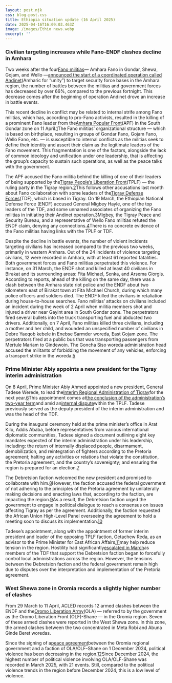```yaml
---
layout: post.njk
css: blog-post.css
title: Ethiopia situation update (16 April 2025)
date: 2025-04-16T16:09:03.463Z
image: /images/Ethio news.webp
excerpt: ''
---
```

### **Civilian targeting increases while Fano-ENDF clashes decline in Amhara**

Two weeks after the four[Fano militias](https://epo.acleddata.com/actor-profiles/#1622661145930-ef6e1f53-957f)— Amhara Fano in Gondar, Shewa, Gojam, and Wello —[announced the start of a coordinated operation called Andinet](https://epo.acleddata.com/2025/04/02/ethiopia-situation-update-2-april-2025/#keytrends1)(Amharic for “unity”) to target security force bases in the Amhara region, the number of battles between the militias and government forces has decreased by over 66%, compared to the previous fortnight. This decrease comes after the beginning of operation Andinet drove an increase in battle events.

This recent decline in conflict may be related to internal strife among Fano militias, which has, according to pro-Fano activists, resulted in the killing of a prominent Fano leader from the[Amhara Popular Front](https://epo.acleddata.com/actor-profiles/#1722529435316-da54bc78-558c)(APF) in the South Gondar zone on 11 April.[1](javascript:void(0))The Fano militias’ organizational structure — which is based on birthplace, resulting in groups of Gondar Fano, Gojam Fano, Wello Fano, etc. — is susceptible to internal conflicts as the militias seek to define their identity and assert their claim as the legitimate leaders of the Fano movement. This fragmentation is one of the factors, alongside the lack of common ideology and unification under one leadership, that is affecting the group’s capacity to sustain such operations, as well as the peace talks with the government.

The APF accused the Fano militia behind the killing of one of their leaders of being supported by the[Tigray People’s Liberation Front](https://epo.acleddata.com/actor-profiles/#1622661233120-27df4ed3-a6f5)(TPLF) — the ruling party in the Tigray region.[2](javascript:void(0))This follows other accusations last month about Fano collaboration with some leaders of the[Tigray Defense Forces](https://epo.acleddata.com/actor-profiles/#1622661262372-0084b639-4904)(TDF), which is based in Tigray. On 19 March, the Ethiopian National Defense Force (ENDF) accused General Migbey Hayle, one of the top leaders of the TDF, and some unnamed associates of organizing the Fano militias in initiating their Andinet operation.[3](javascript:void(0))Migbey, the Tigray Peace and Security Bureau, and a representative of Wello Fano militias refuted the ENDF claim, denying any connections.[4](javascript:void(0))There is no concrete evidence of the Fano militias having links with the TPLF or TDF.

Despite the decline in battle events, the number of violent incidents targeting civilians has increased compared to the previous two weeks, primarily in western Amhara. Out of the 24 incidents of violence targeting civilians, 12 were recorded in Amhara, with at least 61 reported fatalities. Both government forces and Fano militias perpetrated this violence. For instance, on 31 March, the ENDF shot and killed at least 40 civilians in Birakat and its surrounding areas: Fita Michael, Senka, and Arsema Giorgis. According to reports, ahead of the killing on the same day, there was a clash between the Amhara state riot police and the ENDF about two kilometers east of Birakat town at Fita Michael Church, during which many police officers and soldiers died. The ENDF killed the civilians in retaliation during house-to-house searches. Fano militias’ attacks on civilians included an incident during the week of 2 April when militia members shot and injured a driver near Gayint area in South Gondar zone. The perpetrators fired several bullets into the truck transporting fuel and abducted two drivers. Additionally, on 7 April, Fano militias killed three civilians, including a mother and her child, and wounded an unspecified number of civilians in Debre Yaeqob kebele in Enebse Sarmder woreda, East Gojam zone. The perpetrators fired at a public bus that was transporting passengers from Mertule Mariam to Gindewoin. The Goncha Siso woreda administration head accused the militants of forbidding the movement of any vehicles, enforcing a transport strike in the woreda.[5](javascript:void(0))

### **Prime Minister Abiy appoints a new president for the Tigray interim administration**

On 8 April, Prime Minister Abiy Ahmed appointed a new president, General Tadese Werede, to lead the[Interim Regional Administration of Tigray](https://epo.acleddata.com/actor-profiles/#1722529216837-b2d395fe-ff4c)for the next year.[6](javascript:void(0))This appointment comes at[the conclusion of the administration’s two-year term](https://epo.acleddata.com/2025/04/02/ethiopia-situation-update-2-april-2025/#keytrends2)and amid an[internal dispute](https://epo.acleddata.com/2024/11/08/two-years-after-the-pretoria-agreement-unrest-still-looms-in-tigray-october-2024/)within the TPLF. Tadese previously served as the deputy president of the interim administration and was the head of the TDF.

During the inaugural ceremony held at the prime minister’s office in Arat Kilo, Addis Ababa, before representatives from various international diplomatic communities, Tadese signed a document outlining eight key mandates expected of the interim administration under his leadership, including: the return of internally displaced people, disarmament, demobilization, and reintegration of fighters according to the Pretoria agreement; halting any activities or relations that violate the constitution, the Pretoria agreement, and the country’s sovereignty; and ensuring the region is prepared for an election.[7](javascript:void(0))

The Debretsion faction welcomed the new president and promised to collaborate with him.[8](javascript:void(0))However, the faction accused the federal government of not adhering to the principles of the Pretoria agreement by unilaterally making decisions and enacting laws that, according to the faction, are impacting the region.[9](javascript:void(0))As a result, the Debretsion faction urged the government to engage in political dialogue to reach a consensus on issues affecting Tigray as per the agreement. Additionally, the faction requested the African Union High-Level Panel overseeing the agreement to hold a meeting soon to discuss its implementation.[10](javascript:void(0))

Tadese’s appointment, along with the appointment of former interim president and leader of the opposing TPLF faction, Getachew Reda, as an advisor to the Prime Minister for East African Affairs,[11](javascript:void(0))may help reduce tension in the region. Hostility had significantly[escalated in March](https://epo.acleddata.com/2025/03/20/ethiopia-situation-update-19-march-2025/#keytrends1)as members of the TDF that support the Debretsion faction began to forcefully control local administrations across the region. However, the tensions between the Debretsion faction and the federal government remain high due to disputes over the interpretation and implementation of the Pretoria agreement.

### **West Shewa zone in Oromia records a slightly higher number of clashes**

From 29 March to 11 April, ACLED records 12 armed clashes between the ENDF and the[Oromo Liberation Army](https://epo.acleddata.com/actor-profiles/#1622661802591-0e52a034-00f0)(OLA) — referred to by the government as the Oromo Liberation Front (OLF)-Shane — in the Oromia region. Seven of these armed clashes were reported in the West Shewa zone. In this zone, the armed clashes between the two concentrated in Meta Robi and Abuna Ginde Beret woredas.

Since the signing of a[peace agreement](https://epo.acleddata.com/2024/12/04/ethiopia-weekly-update-3-december-2024/)between the Oromia regional government and a faction of OLA/OLF-Shane on 1 December 2024, political violence has been decreasing in the region.[12](javascript:void(0))Since December 2024, the highest number of political violence involving OLA/OLF-Shane was recorded in March 2025, with 21 events. Still, compared to the political violence trends in the region before December 2024, this is a low level of violence.
